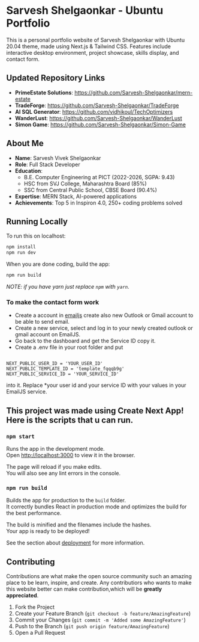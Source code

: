 # Sarvesh Shelgaonkar - Ubuntu Portfolio

This is a personal portfolio website of Sarvesh Shelgaonkar with Ubuntu 20.04 theme, made using Next.js & Tailwind CSS.
Features include interactive desktop environment, project showcase, skills display, and contact form.

## Updated Repository Links
- **PrimeEstate Solutions**: https://github.com/Sarvesh-Shelgaonkar/mern-estate
- **TradeForge**: https://github.com/Sarvesh-Shelgaonkar/TradeForge  
- **AI SQL Generator**: https://github.com/vidhikoul/TechOptimizers
- **WanderLust**: https://github.com/Sarvesh-Shelgaonkar/WanderLust
- **Simon Game**: https://github.com/Sarvesh-Shelgaonkar/Simon-Game

## About Me
- **Name**: Sarvesh Vivek Shelgaonkar
- **Role**: Full Stack Developer
- **Education**: 
  - B.E. Computer Engineering at PICT (2022-2026, SGPA: 9.43)
  - HSC from SVJ College, Maharashtra Board (85%)
  - SSC from Central Public School, CBSE Board (90.4%)
- **Expertise**: MERN Stack, AI-powered applications
- **Achievements**: Top 5 in Inspiron 4.0, 250+ coding problems solved

## Running Locally
To run this on localhost:
```bash
npm install
npm run dev
```

When you are done coding, build the app:
```bash
npm run build
```

_NOTE: if you have yarn just replace `npm` with `yarn`._

### To make the contact form work

- Create a account in [emailjs](https://www.emailjs.com/) create also new Outlook or Gmail account to be able
  to send email.
- Create a new service, select and log in to your newly created outlook or gmail account on EmailJS.
- Go back to the dashboard and get the Service ID copy it.
- Create a .env file in your root folder and put

```

NEXT_PUBLIC_USER_ID = 'YOUR_USER_ID'
NEXT_PUBLIC_TEMPLATE_ID = 'template_fqqqb9g'
NEXT_PUBLIC_SERVICE_ID = 'YOUR_SERVICE_ID'

```

into it. Replace \*your user id and your service ID with your values in your EmailJS service.

## This project was made using Create Next App! Here is the scripts that u can run.

### `npm start`

Runs the app in the development mode.\
Open [http://localhost:3000](http://localhost:3000) to view it in the browser.

The page will reload if you make edits.\
You will also see any lint errors in the console.

### `npm run build`

Builds the app for production to the `build` folder.\
It correctly bundles React in production mode and optimizes the build for the best performance.

The build is minified and the filenames include the hashes.\
Your app is ready to be deployed!

See the section about [deployment](https://facebook.github.io/create-react-app/docs/deployment) for more information.

## Contributing

Contributions are what make the open source community such an amazing place to be learn, inspire, and create. Any contributiors who wants to make this website better can make contribution,which will be **greatly appreciated**.

1. Fork the Project
2. Create your Feature Branch (`git checkout -b feature/AmazingFeature`)
3. Commit your Changes (`git commit -m 'Added some AmazingFeature'`)
4. Push to the Branch (`git push origin feature/AmazingFeature`)
5. Open a Pull Request
